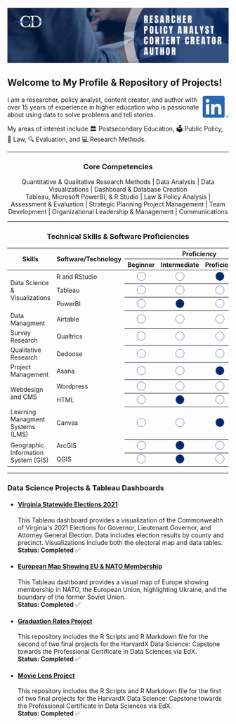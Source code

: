 ![](https://github.com/drcdavidson/drcdavidson/blob/main/Images/Banner.png)
<p>
  
## Welcome to My Profile & Repository of Projects!
<a href="https://www.linkedin.com/in/drchrisdavidson/"><img height="50" align='right' src="https://raw.githubusercontent.com/drcdavidson/drcdavidson/master/Images/LI-In-Bug.png"></a>

I am a researcher, policy analyst, content creator, and author with over 15 years of experience in higher education who is passionate about using data to solve problems and tell stories. 

My areas of interest include 
:classical_building: Postsecondary Education, 
:ballot_box: Public Policy, 
:scroll: Law, 
:mag: Evaluation, and :computer: Research Methods.

---

### <p align="center"> Core Competencies </p>
<p align="center">
Quantitative & Qualitative Research Methods | Data Analysis | Data Visualizations | Dashboard & Database Creation <br>
Tableau, Microsoft PowerBI, & R Studio | Law & Policy Analysis | Assessment & Evaluation | Strategic Planning Project Management | <be>
Team Development | Organizational Leadership & Management | Communications </p>

---
### <p align="center"> Technical Skills & Software Proficiencies </p>

<table>
  <thead>
    <tr>
      <th rowspan="2"><strong>Skills</strong></th>
      <th rowspan="2"><strong>Software/Technology</strong></th>
      <th colspan="4"><strong>Proficiency</strong></th>
    </tr>
    <tr>
      <th>Beginner</th>
      <th>Intermediate</th>
      <th>Proficient</th>
      <th>Advanced</th>
    </tr>
  </thead>
  <tr>
    <td rowspan="3">Data Science & Visualizations</td>
    <td>R and RStudio</td>
    <th> <img src="https://github.com/drcdavidson/drcdavidson/blob/main/Images/WhiteCircle.png" width="20" height="20"> </th>
    <th> <img src="https://github.com/drcdavidson/drcdavidson/blob/main/Images/WhiteCircle.png" width="20" height="20"> </th>
    <th> <img src="https://github.com/drcdavidson/drcdavidson/blob/main/Images/BlueCircle.png" width="20" height="20"> </th>
    <th> <img src="https://github.com/drcdavidson/drcdavidson/blob/main/Images/WhiteCircle.png" width="20" height="20"> </th>
  </tr>
  <tr>
    <td>Tableau</td>
    <th> <img src="https://github.com/drcdavidson/drcdavidson/blob/main/Images/WhiteCircle.png" width="20" height="20"> </th>
    <th> <img src="https://github.com/drcdavidson/drcdavidson/blob/main/Images/WhiteCircle.png" width="20" height="20"> </th>
    <th> <img src="https://github.com/drcdavidson/drcdavidson/blob/main/Images/WhiteCircle.png" width="20" height="20"> </th>
    <th> <img src="https://github.com/drcdavidson/drcdavidson/blob/main/Images/BlueCircle.png" width="20" height="20"> </th>
  </tr>
  <tr>
    <td>PowerBI</td>
    <th> <img src="https://github.com/drcdavidson/drcdavidson/blob/main/Images/WhiteCircle.png" width="20" height="20"> </th>
    <th> <img src="https://github.com/drcdavidson/drcdavidson/blob/main/Images/BlueCircle.png" width="20" height="20"> </th>
    <th> <img src="https://github.com/drcdavidson/drcdavidson/blob/main/Images/WhiteCircle.png" width="20" height="20"> </th>
    <th> <img src="https://github.com/drcdavidson/drcdavidson/blob/main/Images/WhiteCircle.png" width="20" height="20"> </th>
  </tr>
  <tr>
    <td rowspan="1">Data Managment</td>
    <td>Airtable</td>
    <th> <img src="https://github.com/drcdavidson/drcdavidson/blob/main/Images/WhiteCircle.png" width="20" height="20"> </th>
    <th> <img src="https://github.com/drcdavidson/drcdavidson/blob/main/Images/WhiteCircle.png" width="20" height="20"> </th>
    <th> <img src="https://github.com/drcdavidson/drcdavidson/blob/main/Images/WhiteCircle.png" width="20" height="20"> </th>
    <th> <img src="https://github.com/drcdavidson/drcdavidson/blob/main/Images/BlueCircle.png" width="20" height="20"> </th>
  </tr>
  <tr>
    <td rowspan="1">Survey Research</td>
    <td>Qualtrics</td>
    <th> <img src="https://github.com/drcdavidson/drcdavidson/blob/main/Images/WhiteCircle.png" width="20" height="20"> </th>
    <th> <img src="https://github.com/drcdavidson/drcdavidson/blob/main/Images/WhiteCircle.png" width="20" height="20"> </th>
    <th> <img src="https://github.com/drcdavidson/drcdavidson/blob/main/Images/WhiteCircle.png" width="20" height="20"> </th>
    <th> <img src="https://github.com/drcdavidson/drcdavidson/blob/main/Images/BlueCircle.png" width="20" height="20"> </th>
  </tr>
  <tr>
    <td rowspan="1">Qualitative Research</td>
    <td>Dedoose</td>
    <th> <img src="https://github.com/drcdavidson/drcdavidson/blob/main/Images/WhiteCircle.png" width="20" height="20"> </th>
    <th> <img src="https://github.com/drcdavidson/drcdavidson/blob/main/Images/WhiteCircle.png" width="20" height="20"> </th>
    <th> <img src="https://github.com/drcdavidson/drcdavidson/blob/main/Images/WhiteCircle.png" width="20" height="20"> </th>
    <th> <img src="https://github.com/drcdavidson/drcdavidson/blob/main/Images/BlueCircle.png" width="20" height="20"> </th>
  </tr>
  <tr>
    <td rowspan="1">Project Management</td>
    <td>Asana</td>
    <th> <img src="https://github.com/drcdavidson/drcdavidson/blob/main/Images/WhiteCircle.png" width="20" height="20"> </th>
    <th> <img src="https://github.com/drcdavidson/drcdavidson/blob/main/Images/WhiteCircle.png" width="20" height="20"> </th>
    <th> <img src="https://github.com/drcdavidson/drcdavidson/blob/main/Images/BlueCircle.png" width="20" height="20"> </th>
    <th> <img src="https://github.com/drcdavidson/drcdavidson/blob/main/Images/WhiteCircle.png" width="20" height="20"> </th>
  </tr>
  <tr>
    <td rowspan="2">Webdesign and CMS</td>
    <td>Wordpress</td>
    <th> <img src="https://github.com/drcdavidson/drcdavidson/blob/main/Images/WhiteCircle.png" width="20" height="20"> </th>
    <th> <img src="https://github.com/drcdavidson/drcdavidson/blob/main/Images/WhiteCircle.png" width="20" height="20"> </th>
    <th> <img src="https://github.com/drcdavidson/drcdavidson/blob/main/Images/WhiteCircle.png" width="20" height="20"> </th>
    <th> <img src="https://github.com/drcdavidson/drcdavidson/blob/main/Images/BlueCircle.png" width="20" height="20"> </th>
  </tr>
  <tr>
    <td>HTML</td>
    <th> <img src="https://github.com/drcdavidson/drcdavidson/blob/main/Images/WhiteCircle.png" width="20" height="20"> </th>
    <th> <img src="https://github.com/drcdavidson/drcdavidson/blob/main/Images/BlueCircle.png" width="20" height="20"> </th>
    <th> <img src="https://github.com/drcdavidson/drcdavidson/blob/main/Images/WhiteCircle.png" width="20" height="20"> </th>
    <th> <img src="https://github.com/drcdavidson/drcdavidson/blob/main/Images/WhiteCircle.png" width="20" height="20"> </th>
  </tr>
  <tr>
    <td rowspan="1">Learning Managment Systems (LMS)</td>
    <td>Canvas</td>
    <th> <img src="https://github.com/drcdavidson/drcdavidson/blob/main/Images/WhiteCircle.png" width="20" height="20"> </th>
    <th> <img src="https://github.com/drcdavidson/drcdavidson/blob/main/Images/WhiteCircle.png" width="20" height="20"> </th>
    <th> <img src="https://github.com/drcdavidson/drcdavidson/blob/main/Images/BlueCircle.png" width="20" height="20"> </th>
    <th> <img src="https://github.com/drcdavidson/drcdavidson/blob/main/Images/WhiteCircle.png" width="20" height="20"> </th>
  </tr>
  <tr>
    <td rowspan="2">Geographic Information System (GIS) </td>
    <td>ArcGIS</td>
    <th> <img src="https://github.com/drcdavidson/drcdavidson/blob/main/Images/WhiteCircle.png" width="20" height="20"> </th>
    <th> <img src="https://github.com/drcdavidson/drcdavidson/blob/main/Images/BlueCircle.png" width="20" height="20"> </th>
    <th> <img src="https://github.com/drcdavidson/drcdavidson/blob/main/Images/WhiteCircle.png" width="20" height="20"> </th>
    <th> <img src="https://github.com/drcdavidson/drcdavidson/blob/main/Images/WhiteCircle.png" width="20" height="20"> </th>
  </tr>
  <tr>
    <td>QGIS</td>
    <th> <img src="https://github.com/drcdavidson/drcdavidson/blob/main/Images/WhiteCircle.png" width="20" height="20"> </th>
    <th> <img src="https://github.com/drcdavidson/drcdavidson/blob/main/Images/BlueCircle.png" width="20" height="20"> </th>
    <th> <img src="https://github.com/drcdavidson/drcdavidson/blob/main/Images/WhiteCircle.png" width="20" height="20"> </th>
    <th> <img src="https://github.com/drcdavidson/drcdavidson/blob/main/Images/WhiteCircle.png" width="20" height="20"> </th>
  </tr>
  <table>

---

### Data Science Projects & Tableau Dashboards

<!-- #### [Mock University Sample Data](https://public.tableau.com/views/MockUniveristySampleData/StudentCharacteristics?:language=en-US&publish=yes&:display_count=n&:origin=viz_share_link)
  This Tableau dashboard provides a visualization of a fictional dataset of Mock University including Student Demographic Characteristics, Enrollment Trends, Financial Charges, and other factors. <br />
  **Status: Completed** -->

  
- #### [Virginia Statewide Elections 2021](https://public.tableau.com/views/VirginiaStatewideElections2021/VirginiasStatewideElection2021?:language=en-US&:display_count=n&:origin=viz_share_link)
  This Tableau dashboard provides a visualization of the Commonwealth of Virginia's 2021 Elections for  Governor, Lieutenant Governor, and Attorney General Election. Data includes election results by county and precinct. Visualizations include both the electoral map and data tables. <br />
  **Status: Completed** :white_check_mark:
  
- #### [European Map Showing EU & NATO Membership](https://public.tableau.com/views/EuropeanMapShowingEUNATOMembership/Dashboard1?:language=en-US&:display_count=n&:origin=viz_share_link)  
  This Tableau dashboard provides a visual map of Europe showing membership in NATO, the European Union, highlighting Ukraine, and the boundary of the former Soviet Union. <br />
  **Status: Completed**  :white_check_mark:
  
- #### [Graduation Rates Project](https://github.com/drcdavidson/gradrates)
  This repository includes the R Scripts and R Markdown file for the second of two final projects for the HarvardX Data Science: Capstone towards the Professional Certificate in Data Sciences via EdX. <br />
  **Status: Completed**  :white_check_mark:
  
- #### [Movie Lens Project](https://github.com/drcdavidson/movielens)
  This repository includes the R Scripts and R Markdown file for the first of two final projects for the HarvardX Data Science: Capstone towards the Professional Certificate in Data Sciences via EdX. <br />
  **Status: Completed**  :white_check_mark:

